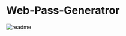 # Web-Pass-Generatror
![readme](https://user-images.githubusercontent.com/84809084/195168249-a4c94719-159f-4b4b-bf29-1da6abc673a1.png)
